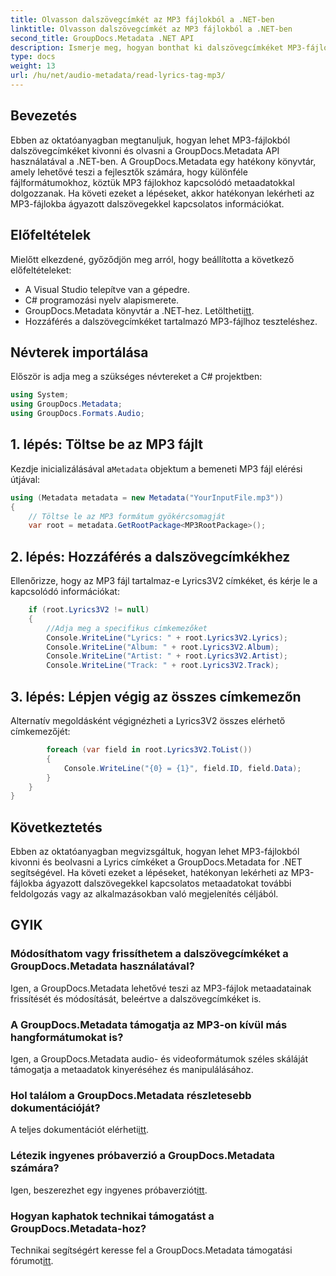 ```yaml
---
title: Olvasson dalszövegcímkét az MP3 fájlokból a .NET-ben
linktitle: Olvasson dalszövegcímkét az MP3 fájlokból a .NET-ben
second_title: GroupDocs.Metadata .NET API
description: Ismerje meg, hogyan bonthat ki dalszövegcímkéket MP3-fájlokból a GroupDocs.Metadata for .NET segítségével. Kövesse lépésről lépésre bemutató oktatóanyagunkat.
type: docs
weight: 13
url: /hu/net/audio-metadata/read-lyrics-tag-mp3/
---
```

## Bevezetés
Ebben az oktatóanyagban megtanuljuk, hogyan lehet MP3-fájlokból dalszövegcímkéket kivonni és olvasni a GroupDocs.Metadata API használatával a .NET-ben. A GroupDocs.Metadata egy hatékony könyvtár, amely lehetővé teszi a fejlesztők számára, hogy különféle fájlformátumokhoz, köztük MP3 fájlokhoz kapcsolódó metaadatokkal dolgozzanak. Ha követi ezeket a lépéseket, akkor hatékonyan lekérheti az MP3-fájlokba ágyazott dalszövegekkel kapcsolatos információkat.
## Előfeltételek
Mielőtt elkezdené, győződjön meg arról, hogy beállította a következő előfeltételeket:
- A Visual Studio telepítve van a gépedre.
- C# programozási nyelv alapismerete.
-  GroupDocs.Metadata könyvtár a .NET-hez. Letöltheti[itt](https://releases.groupdocs.com/metadata/net/).
- Hozzáférés a dalszövegcímkéket tartalmazó MP3-fájlhoz teszteléshez.

## Névterek importálása
Először is adja meg a szükséges névtereket a C# projektben:
```csharp
using System;
using GroupDocs.Metadata;
using GroupDocs.Formats.Audio;
```
## 1. lépés: Töltse be az MP3 fájlt
 Kezdje inicializálásával a`Metadata` objektum a bemeneti MP3 fájl elérési útjával:
```csharp
using (Metadata metadata = new Metadata("YourInputFile.mp3"))
{
    // Töltse le az MP3 formátum gyökércsomagját
    var root = metadata.GetRootPackage<MP3RootPackage>();
```
## 2. lépés: Hozzáférés a dalszövegcímkékhez
Ellenőrizze, hogy az MP3 fájl tartalmaz-e Lyrics3V2 címkéket, és kérje le a kapcsolódó információkat:
```csharp
    if (root.Lyrics3V2 != null)
    {
        //Adja meg a specifikus címkemezőket
        Console.WriteLine("Lyrics: " + root.Lyrics3V2.Lyrics);
        Console.WriteLine("Album: " + root.Lyrics3V2.Album);
        Console.WriteLine("Artist: " + root.Lyrics3V2.Artist);
        Console.WriteLine("Track: " + root.Lyrics3V2.Track);
```
## 3. lépés: Lépjen végig az összes címkemezőn
Alternatív megoldásként végignézheti a Lyrics3V2 összes elérhető címkemezőjét:
```csharp
        foreach (var field in root.Lyrics3V2.ToList())
        {
            Console.WriteLine("{0} = {1}", field.ID, field.Data);
        }
    }
}
```

## Következtetés
Ebben az oktatóanyagban megvizsgáltuk, hogyan lehet MP3-fájlokból kivonni és beolvasni a Lyrics címkéket a GroupDocs.Metadata for .NET segítségével. Ha követi ezeket a lépéseket, hatékonyan lekérheti az MP3-fájlokba ágyazott dalszövegekkel kapcsolatos metaadatokat további feldolgozás vagy az alkalmazásokban való megjelenítés céljából.

## GYIK
### Módosíthatom vagy frissíthetem a dalszövegcímkéket a GroupDocs.Metadata használatával?
Igen, a GroupDocs.Metadata lehetővé teszi az MP3-fájlok metaadatainak frissítését és módosítását, beleértve a dalszövegcímkéket is.
### A GroupDocs.Metadata támogatja az MP3-on kívül más hangformátumokat is?
Igen, a GroupDocs.Metadata audio- és videoformátumok széles skáláját támogatja a metaadatok kinyeréséhez és manipulálásához.
### Hol találom a GroupDocs.Metadata részletesebb dokumentációját?
 A teljes dokumentációt elérheti[itt](https://reference.groupdocs.com/metadata/net/).
### Létezik ingyenes próbaverzió a GroupDocs.Metadata számára?
 Igen, beszerezhet egy ingyenes próbaverziót[itt](https://releases.groupdocs.com/).
### Hogyan kaphatok technikai támogatást a GroupDocs.Metadata-hoz?
 Technikai segítségért keresse fel a GroupDocs.Metadata támogatási fórumot[itt](https://forum.groupdocs.com/c/metadata/14).